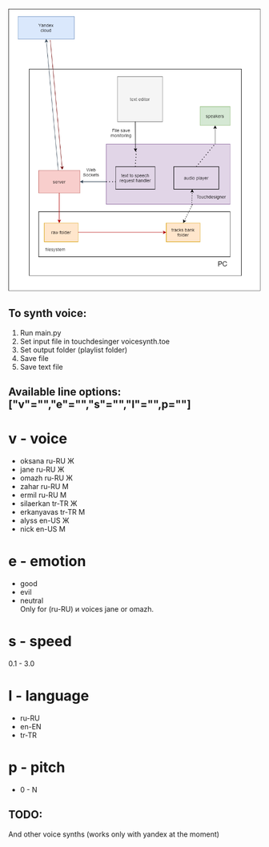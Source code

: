 ![alt text](architecture.png?raw=true)

## To synth voice:
1. Run main.py
2. Set input file in touchdesinger voicesynth.toe 
3. Set output folder (playlist folder)
4. Save file
5. Save text file

## Available line options: ["v"="","e"="","s"="","l"="",p=""]

# v - voice 
* oksana	ru-RU	Ж
* jane	ru-RU	Ж
* omazh	ru-RU	Ж
* zahar	ru-RU	M
* ermil	ru-RU	M
* silaerkan	tr-TR	Ж
* erkanyavas	tr-TR	M
* alyss	en-US	Ж
* nick	en-US	M

# e - emotion
* good 
* evil 
* neutral \
Only for (ru-RU) и voices jane or omazh.

# s - speed
0.1 - 3.0

# l - language
* ru-RU
* en-EN
* tr-TR

# p - pitch
* 0 - N

## TODO:
And other voice synths (works only with yandex at the moment)